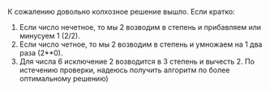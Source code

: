 К сожалению довольно колхозное решение вышло.
Если кратко:
1) Если число нечетное, то мы 2 возводим в степень и прибавляем или минусуем 1 (2/2).
2) Если число четное, то мы 2 возводим в степень и умножаем на 1 два раза (2**0).
3) Для числа 6 исключение 2 возводится в 3 степень и вычесть 2.
По истечению проверки, надеюсь получить алгоритм по более оптимальному решению) 
